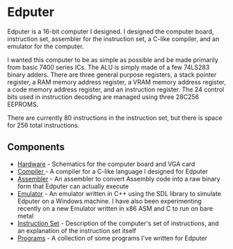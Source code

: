 # Edputer

Edputer is a 16-bit computer I designed. I designed the computer board, instruction set, assembler for the instruction set, a C-like compiler, and an emulator for the computer.

I wanted this computer to be as simple as possible and be made primarily from basic 7400 series ICs. The ALU is simply made of a few 74LS283 binary adders. There are three general purpose registers, a stack pointer register, a RAM memory address register, a VRAM memory address register, a code memory address register, and an instruction register. The 24 control bits used in instruction decoding are managed using three 28C256 EEPROMS. 

There are currently 80 instructions in the instruction set, but there is space for 256 total instructions. 

## Components

- [Hardware](Hardware/) - Schematics for the computer board and VGA card
- [Compiler ](Compiler/) - A compiler for a C-like language I designed for Edputer
- [Assembler](Assembler/) - An assembler to convert Assembly code into a raw binary form that Edputer can actually execute
- [Emulator](Emulator/) - An emulator written in C++ using the SDL library to simulate Edputer on a Windows machine. I have also been experimenting recently on a new Emulator written in x86 ASM and C to run on bare metal
- [Instruction Set](Instruction%20Set/) - Description of the computer's set of instructions, and an explanation of the instruction set itself
- [Programs](Programs/) - A collection of some programs I've written for Edputer
